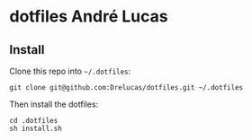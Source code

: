 # dotfiles André Lucas

## Install

Clone this repo into `~/.dotfiles`:

    git clone git@github.com:Drelucas/dotfiles.git ~/.dotfiles

Then install the dotfiles:

    cd .dotfiles
    sh install.sh
